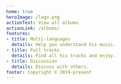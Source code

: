 ```yaml
---
home: true
heroImage: /logo.png
actionText: View all albums
actionLink: /albums/
features:
- title: Multi-languages
  details: Help you understand his music.
- title: Full tracks
  details: Find all his tracks and enjoy.
- title: Discussion
  details: Discuss with others.
footer: Copyright © 2019-present
---
```

